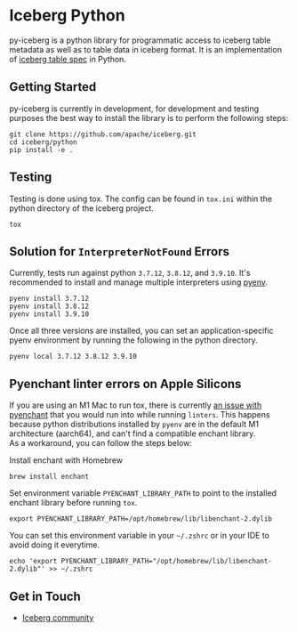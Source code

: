 <!--
 - Licensed to the Apache Software Foundation (ASF) under one or more
 - contributor license agreements.  See the NOTICE file distributed with
 - this work for additional information regarding copyright ownership.
 - The ASF licenses this file to You under the Apache License, Version 2.0
 - (the "License"); you may not use this file except in compliance with
 - the License.  You may obtain a copy of the License at
 -
 -   http://www.apache.org/licenses/LICENSE-2.0
 -
 - Unless required by applicable law or agreed to in writing, software
 - distributed under the License is distributed on an "AS IS" BASIS,
 - WITHOUT WARRANTIES OR CONDITIONS OF ANY KIND, either express or implied.
 - See the License for the specific language governing permissions and
 - limitations under the License.
 -->

# Iceberg Python

py-iceberg is a python library for programmatic access to iceberg table metadata as well as to table data in iceberg format. 
It is an implementation of [iceberg table spec](https://iceberg.apache.org/spec/) in Python.

## Getting Started

py-iceberg is currently in development, for development and testing purposes the best way to install the library is to perform the following steps:

```
git clone https://github.com/apache/iceberg.git
cd iceberg/python
pip install -e .
```

## Testing

Testing is done using tox. The config can be found in `tox.ini` within the python directory of the iceberg project.

```
tox
```

## Solution for `InterpreterNotFound` Errors

Currently, tests run against python `3.7.12`, `3.8.12`, and `3.9.10`. It's recommended to install and manage multiple interpreters using [pyenv](https://github.com/pyenv/pyenv).
```
pyenv install 3.7.12
pyenv install 3.8.12
pyenv install 3.9.10
```

Once all three versions are installed, you can set an application-specific pyenv environment by running the following in the python directory.
```
pyenv local 3.7.12 3.8.12 3.9.10
```

## Pyenchant linter errors on Apple Silicons

If you are using an M1 Mac to run tox, there is currently [an issue with pyenchant](https://github.com/pyenchant/pyenchant/issues/265) that you would run into while running `linters`. 
This happens because python distributions installed by `pyenv` are in the default M1 architecture (aarch64), and can't find a compatible enchant library.  
As a workaround, you can follow the steps below:

Install enchant with Homebrew 
```shell
brew install enchant
```
Set environment variable `PYENCHANT_LIBRARY_PATH` to point to the installed enchant library before running `tox`.
```shell
export PYENCHANT_LIBRARY_PATH=/opt/homebrew/lib/libenchant-2.dylib
```
You can set this environment variable in your `~/.zshrc` or in your IDE to avoid doing it everytime.
```shell
echo 'export PYENCHANT_LIBRARY_PATH="/opt/homebrew/lib/libenchant-2.dylib"' >> ~/.zshrc
```

## Get in Touch
- [Iceberg community](https://iceberg.apache.org/community/)
